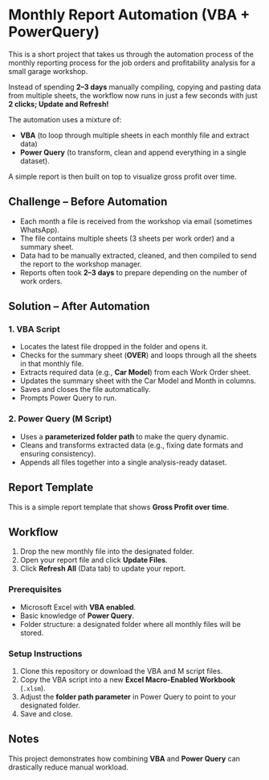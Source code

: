 # Monthly Report Automation (VBA + PowerQuery)

This is a short project that takes us through the automation process of the monthly reporting process for the job orders and profitability analysis for a small garage workshop.  

Instead of spending **2–3 days** manually compiling, copying and pasting data from multiple sheets, the workflow now runs in just a few seconds with just **2 clicks; Update and Refresh!**

The automation uses a mixture of:  
- **VBA** (to loop through multiple sheets in each monthly file and extract data)  
- **Power Query** (to transform, clean and append everything in a single dataset).  

A simple report is then built on top to visualize gross profit over time.  

## Challenge – Before Automation

- Each month a file is received from the workshop via email (sometimes WhatsApp).  
- The file contains multiple sheets (3 sheets per work order) and a summary sheet.  
- Data had to be manually extracted, cleaned, and then compiled to send the report to the workshop manager.  
- Reports often took **2–3 days** to prepare depending on the number of work orders.  

## Solution – After Automation

### 1. VBA Script
- Locates the latest file dropped in the folder and opens it.  
- Checks for the summary sheet (**OVER**) and loops through all the sheets in that monthly file.  
- Extracts required data (e.g., **Car Model**) from each Work Order sheet.  
- Updates the summary sheet with the Car Model and Month in columns.  
- Saves and closes the file automatically.  
- Prompts Power Query to run.  

### 2. Power Query (M Script)
- Uses a **parameterized folder path** to make the query dynamic.  
- Cleans and transforms extracted data (e.g., fixing date formats and ensuring consistency).  
- Appends all files together into a single analysis-ready dataset.  

## Report Template

This is a simple report template that shows **Gross Profit over time**.  

## Workflow

1. Drop the new monthly file into the designated folder.  
2. Open your report file and click **Update Files**.  
3. Click **Refresh All** (Data tab) to update your report.  


### Prerequisites
- Microsoft Excel with **VBA enabled**.  
- Basic knowledge of **Power Query**.  
- Folder structure: a designated folder where all monthly files will be stored.  

### Setup Instructions
1. Clone this repository or download the VBA and M script files.  
2. Copy the VBA script into a new **Excel Macro-Enabled Workbook** (`.xlsm`).  
3. Adjust the **folder path parameter** in Power Query to point to your designated folder.  
4. Save and close.  

## Notes
This project demonstrates how combining **VBA** and **Power Query** can drastically reduce manual workload.  
